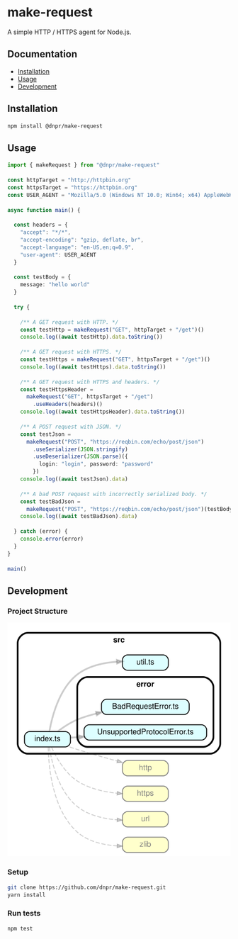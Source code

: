 # make-request

A simple HTTP / HTTPS agent for Node.js.

## Documentation

* [Installation](#Installation)
* [Usage](#Usage)
* [Development](#Development)

## Installation

```bash
npm install @dnpr/make-request
```

## Usage

```typescript
import { makeRequest } from "@dnpr/make-request"

const httpTarget = "http://httpbin.org"
const httpsTarget = "https://httpbin.org"
const USER_AGENT = "Mozilla/5.0 (Windows NT 10.0; Win64; x64) AppleWebKit/537.36 (KHTML, like Gecko) Chrome/74.0.3729.169 Safari/537.36"

async function main() {

  const headers = {
    "accept": "*/*",
    "accept-encoding": "gzip, deflate, br",
    "accept-language": "en-US,en;q=0.9",
    "user-agent": USER_AGENT
  }

  const testBody = {
    message: "hello world"
  }

  try {

    /** A GET request with HTTP. */
    const testHttp = makeRequest("GET", httpTarget + "/get")()
    console.log((await testHttp).data.toString())

    /** A GET request with HTTPS. */
    const testHttps = makeRequest("GET", httpsTarget + "/get")()
    console.log((await testHttps).data.toString())

    /** A GET request with HTTPS and headers. */
    const testHttpsHeader =
      makeRequest("GET", httpsTarget + "/get")
        .useHeaders(headers)()
    console.log((await testHttpsHeader).data.toString())

    /** A POST request with JSON. */
    const testJson =
      makeRequest("POST", "https://reqbin.com/echo/post/json")
        .useSerializer(JSON.stringify)
        .useDeserializer(JSON.parse)({
          login: "login", password: "password"
        })
    console.log((await testJson).data)

    /** A bad POST request with incorrectly serialized body. */
    const testBadJson =
      makeRequest("POST", "https://reqbin.com/echo/post/json")(testBody)
    console.log((await testBadJson).data)

  } catch (error) {
    console.error(error)
  }
}

main()
```

## Development

### Project Structure

![project structure graph](documentation/dependency-graph.svg)

### Setup

```bash
git clone https://github.com/dnpr/make-request.git
yarn install
```

### Run tests

```bash
npm test
```